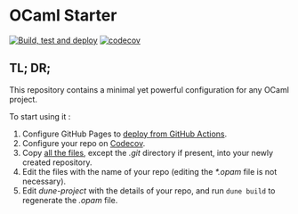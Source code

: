 # OCaml Starter

[![Build, test and deploy](https://github.com/valfur03/ocaml-starter/actions/workflows/build-test-deploy.yaml/badge.svg)](https://github.com/valfur03/ocaml-starter/actions/workflows/build-test-deploy.yaml)
[![codecov](https://codecov.io/github/valfur03/ocaml-starter/graph/badge.svg?token=A51WXKM4LU)](https://codecov.io/github/valfur03/ocaml-starter)

## TL; DR;

This repository contains a minimal yet powerful configuration
for any OCaml project.

To start using it :
1. Configure GitHub Pages to [deploy from GitHub Actions](https://docs.github.com/en/pages/getting-started-with-github-pages/configuring-a-publishing-source-for-your-github-pages-site#publishing-with-a-custom-github-actions-workflow).
2. Configure your repo on [Codecov](https://docs.codecov.com/docs/quick-start#getting-started).
3. Copy [all the files](https://github.com/valfur03/ocaml-starter/archive/refs/heads/main.zip),
   except the _.git_ directory if present, into your newly created repository.
4. Edit the files with the name of your repo (editing the _*.opam_ file is not necessary).
5. Edit _dune-project_ with the details of your repo, and run `dune build` to regenerate the _.opam_ file.
